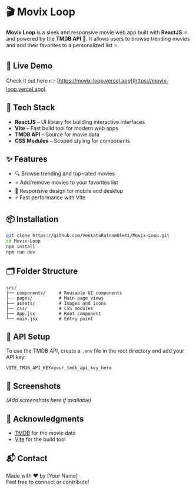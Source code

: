 # 🎬 Movix Loop

**Movix Loop** is a sleek and responsive movie web app built with **ReactJS** ⚛️ and powered by the **TMDB API** 🎥. It allows users to browse trending movies and add their favorites to a personalized list ⭐.

## 🚀 Live Demo
Check it out here 👉 [https://movix-loop.vercel.app](https://movix-loop.vercel.app)

## 🧰 Tech Stack
- **ReactJS** – UI library for building interactive interfaces  
- **Vite** – Fast build tool for modern web apps  
- **TMDB API** – Source for movie data  
- **CSS Modules** – Scoped styling for components

## ✨ Features
- 🔍 Browse trending and top-rated movies  
- ⭐ Add/remove movies to your favorites list  
- 📱 Responsive design for mobile and desktop  
- ⚡ Fast performance with Vite

## 📦 Installation

```bash
git clone https://github.com/VenkataRatnamOleti/Movix-Loop.git
cd Movix-Loop
npm install
npm run dev
```

## 🗂️ Folder Structure
```
src/
├── components/     # Reusable UI components
├── pages/          # Main page views
├── assets/         # Images and icons
├── css/            # CSS modules
├── App.jsx         # Root component
└── main.jsx        # Entry point
```

## 🔑 API Setup
To use the TMDB API, create a `.env` file in the root directory and add your API key:

```
VITE_TMDB_API_KEY=your_tmdb_api_key_here
```

## 📸 Screenshots
*(Add screenshots here if available)*

## 🙌 Acknowledgments
- [TMDB](https://www.themoviedb.org/) for the movie data  
- [Vite](https://vitejs.dev/) for the build tool

## 📬 Contact
Made with ❤️ by [Your Name]  
Feel free to connect or contribute!
